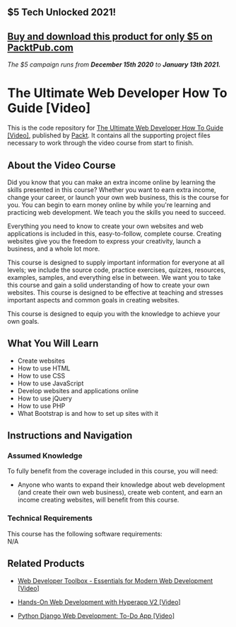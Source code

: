## $5 Tech Unlocked 2021!
[Buy and download this product for only $5 on PacktPub.com](https://www.packtpub.com/)
-----
*The $5 campaign         runs from __December 15th 2020__ to __January 13th 2021.__*




# The Ultimate Web Developer How To Guide [Video]
This is the code repository for [The Ultimate Web Developer How To Guide [Video]](https://www.packtpub.com/web-development/ultimate-web-developer-how-guide-video), published by [Packt](https://www.packtpub.com/?utm_source=github). It contains all the supporting project files necessary to work through the video course from start to finish.
## About the Video Course
Did you know that you can make an extra income online by learning the skills presented in this course? Whether you want to earn extra income, change your career, or launch your own web business, this is the course for you. You can begin to earn money online by while you're learning and practicing web development. We teach you the skills you need to succeed.

Everything you need to know to create your own websites and web applications is included in this, easy-to-follow, complete course. Creating websites give you the freedom to express your creativity, launch a business, and a whole lot more.

This course is designed to supply important information for everyone at all levels; we include the source code, practice exercises, quizzes, resources, examples, samples, and everything else in between. We want you to take this course and gain a solid understanding of how to create your own websites. This course is designed to be effective at teaching and stresses important aspects and common goals in creating websites.

This course is designed to equip you with the knowledge to achieve your own goals.


<H2>What You Will Learn</H2>
<DIV class=book-info-will-learn-text>
<UL>
<LI>Create websites</LI>
<LI>How to use HTML</LI>
  <LI>How to use CSS</LI>
  <LI>How to use JavaScript</LI>
  <LI>Develop websites and applications online</LI>
  <LI>How to use jQuery</LI>
    <LI>How to use PHP</LI>
  <LI>What Bootstrap is and how to set up sites with it</LI>
  
</UL></DIV>

## Instructions and Navigation
### Assumed Knowledge
To fully benefit from the coverage included in this course, you will need:<br/>
<DIV class=book-info-will-learn-text>
<UL>
<LI>Anyone who wants to expand their knowledge about web development (and create their own web business), create web content, and earn an income creating websites, will benefit from this course.</LI>
</UL>
<DIV>

### Technical Requirements
This course has the following software requirements:<br/>
N/A

## Related Products
* [Web Developer Toolbox - Essentials for Modern Web Development [Video]](https://www.packtpub.com/web-development/web-developer-toolbox-essentials-modern-web-development-video)

* [Hands-On Web Development with Hyperapp V2 [Video]](https://www.packtpub.com/application-development/hands-web-development-hyperapp-v2-video)

* [Python Django Web Development: To-Do App [Video]](https://www.packtpub.com/web-development/python-django-web-development-do-app-video)
